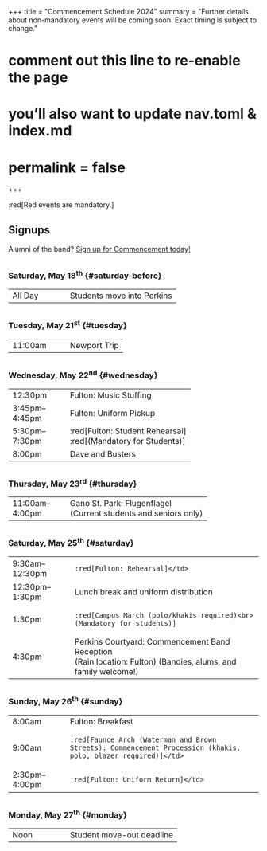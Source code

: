 +++
title = "Commencement Schedule 2024"
summary = "Further details about non-mandatory events will be coming soon. Exact timing is subject to change."
# comment out this line to re-enable the page
# you’ll also want to update nav.toml & index.md
# permalink = false
+++

:red[Red events are mandatory.]

<style>
td > p { margin-bottom: 0.5rem }
td > p:last-child { margin: 0 }
tr:last-child td { border-bottom: none }
h3 { margin-top: 2rem }
</style>

## Signups

Alumni of the band? [Sign up for Commencement today!](https://docs.google.com/forms/d/e/1FAIpQLSdsJEln4tuk3XDPbnLuG28ANgUzx9l5IvGxvPOlP6_YSchzHQ/viewform)

### Saturday, May 18<sup>th</sup> {#saturday-before}

<table class="table">
<tr>
  <td style="width: 100px">All Day</td>
  <td>Students move into Perkins</td>
</tr>
</table>

### Tuesday, May 21<sup>st</sup> {#tuesday}

<table class="table">
<tr>
  <td style="width: 100px">11:00am</td>
  <td>Newport Trip</td>
</tr>
</table>

### Wednesday, May 22<sup>nd</sup> {#wednesday}

<table class="table">
<tr>
  <td style="width: 100px">12:30pm</td>
  <td>Fulton: Music Stuffing</td>
</tr>
<tr>
  <td>3:45pm–4:45pm</td>
  <td>Fulton: Uniform Pickup</td>
</tr>
<tr>
  <td>5:30pm–7:30pm</td>
  <td>
  
  :red[Fulton: Student Rehearsal]<br>:red[(Mandatory for Students)]</td>
</tr>
<tr>
  <td>8:00pm</td>
  <td>Dave and Busters</td>
</tr>
</table>

### Thursday, May 23<sup>rd</sup> {#thursday}

<table class="table">
<tr>
  <td style="width: 100px">11:00am–4:00pm</td>
  <td>Gano St. Park: Flugenflagel<br>(Current students and seniors only)</td>
</tr>
</table>

### Saturday, May 25<sup>th</sup> {#saturday}

<table class="table">
<tr>
  <td>9:30am–12:30pm</td>
  <td>
  
    :red[Fulton: Rehearsal]</td>
</tr>
<tr>
  <td>12:30pm–1:30pm</td>
  <td>Lunch break and uniform distribution</td>
</tr>
<tr>
  <td>1:30pm</td>
  <td>
  
    :red[Campus March (polo/khakis required)<br>(Mandatory for students)]
  
  </td>
</tr>
<tr>
  <td>4:30pm</td>
  <td>Perkins Courtyard: Commencement Band Reception<br>(Rain location: Fulton) (Bandies, alums, and family welcome!)</td>
</tr>
</table>

### Sunday, May 26<sup>th</sup> {#sunday}

<table class="table">
<tr>
  <td style="width: 100px">8:00am</td>
  <td>Fulton: Breakfast</td>
</tr>
<tr>
  <td>9:00am</td>
  <td>
  
    :red[Faunce Arch (Waterman and Brown Streets): Commencement Procession (khakis, polo, blazer required)]</td>
</tr>
<tr>
  <td>2:30pm–4:00pm</td>
  <td>
  
    :red[Fulton: Uniform Return]</td>
</tr>
</table>

### Monday, May 27<sup>th</sup> {#monday}

<table class="table">
<tr>
  <td style="width: 100px">Noon</td>
  <td>Student move-out deadline</td>
</tr>
</table>
